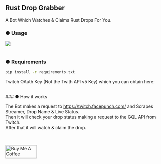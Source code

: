 ## Rust Drop Grabber
A Bot Which Watches & Claims Rust Drops For You.

### ● Usage

![](https://i.imgur.com/7QZwKkv.gif)<br/><br/>


### ● Requirements
 ```bash 
 pip install -r requirements.txt
```
Twitch OAuth Key (Not the Twith API v5 Key) which you can obtain here: 

<br/>
### ● How it works

The Bot makes a request to https://twitch.facepunch.com/ and Scrapes Streamer, Drop Name & Live Status.<br/>
Then it will check your drop status making a request to the GQL API from Twitch.<br/>
After that it will watch & claim the drop.


<br/>
<br/>
<a href="https://www.buymeacoffee.com/GoekhanA" target="_blank"><img src="https://cdn.buymeacoffee.com/buttons/default-blue.png" alt="Buy Me A Coffee" style="height: 41px !important;width: 100px !important;box-shadow: 0px 3px 2px 0px rgba(190, 190, 190, 0.5) !important;-webkit-box-shadow: 0px 3px 2px 0px rgba(190, 190, 190, 0.5) !important;" ></a>



